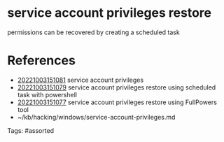 # service account privileges restore
permissions can be recovered by creating a scheduled task

# References
- [20221003151081](/zet/20221003151081/) service account privileges
- [20221003151079](/zet/20221003151079/) service account privileges restore using scheduled task with powershell
- [20221003151077](/zet/20221003151077/) service account privileges restore using FullPowers tool
- ~/kb/hacking/windows/service-account-privileges.md

Tags:
    #assorted

